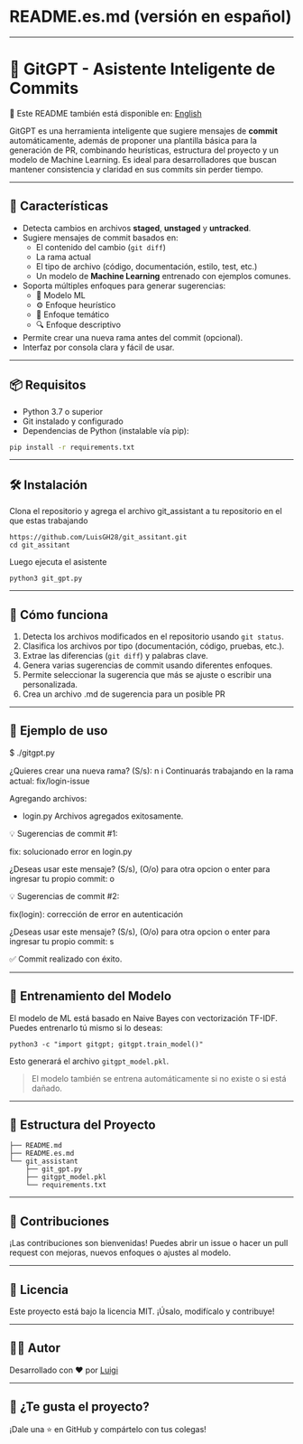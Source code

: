 
# README.es.md (versión en español)

---

# 🤖 GitGPT - Asistente Inteligente de Commits

📄 Este README también está disponible en: [English](README.md)

GitGPT es una herramienta inteligente que sugiere mensajes de **commit** automáticamente, además de proponer una plantilla básica para la generación de PR, combinando heurísticas, estructura del proyecto y un modelo de Machine Learning. Es ideal para desarrolladores que buscan mantener consistencia y claridad en sus commits sin perder tiempo.

---

## 🚀 Características

- Detecta cambios en archivos **staged**, **unstaged** y **untracked**.
- Sugiere mensajes de commit basados en:
  - El contenido del cambio (`git diff`)
  - La rama actual
  - El tipo de archivo (código, documentación, estilo, test, etc.)
  - Un modelo de **Machine Learning** entrenado con ejemplos comunes.
- Soporta múltiples enfoques para generar sugerencias:
  - 🔬 Modelo ML
  - ⚙️ Enfoque heurístico
  - 🎯 Enfoque temático
  - 🔍 Enfoque descriptivo
- Permite crear una nueva rama antes del commit (opcional).
- Interfaz por consola clara y fácil de usar.

---

## 📦 Requisitos

- Python 3.7 o superior
- Git instalado y configurado
- Dependencias de Python (instalable vía pip):

```bash
pip install -r requirements.txt
```

---

## 🛠 Instalación

Clona el repositorio y agrega el archivo git_assistant a tu repositorio en el que estas trabajando

```
https://github.com/LuisGH28/git_assitant.git
cd git_assitant
```

Luego ejecuta el asistente

```
python3 git_gpt.py
```

---

## 🧠 Cómo funciona

1. Detecta los archivos modificados en el repositorio usando `git status`.
2. Clasifica los archivos por tipo (documentación, código, pruebas, etc.).
3. Extrae las diferencias (`git diff`) y palabras clave.
4. Genera varias sugerencias de commit usando diferentes enfoques.
5. Permite seleccionar la sugerencia que más se ajuste o escribir una personalizada.
6. Crea un archivo .md de sugerencia para un posible PR

---

## 💬 Ejemplo de uso

$ ./gitgpt.py

¿Quieres crear una nueva rama? (S/s): n
ℹ️ Continuarás trabajando en la rama actual: fix/login-issue

Agregando archivos:

+ login.py
  Archivos agregados exitosamente.

💡 Sugerencias de commit #1:

fix: solucionado error en login.py

¿Deseas usar este mensaje? (S/s), (O/o) para otra opcion o enter para ingresar tu propio commit: o

💡 Sugerencias de commit #2:

 fix(login): corrección de error en autenticación

¿Deseas usar este mensaje? (S/s), (O/o) para otra opcion o enter para ingresar tu propio commit: s

✅ Commit realizado con éxito.

---

## 🧪 Entrenamiento del Modelo

El modelo de ML está basado en Naive Bayes con vectorización TF-IDF. Puedes entrenarlo tú mismo si lo deseas:

```
python3 -c "import gitgpt; gitgpt.train_model()"

```

Esto generará el archivo `gitgpt_model.pkl`.

> El modelo también se entrena automáticamente si no existe o si está dañado.

---

## 📁 Estructura del Proyecto

```
├── README.md
├── README.es.md
└── git_assistant
    ├── git_gpt.py
    ├── gitgpt_model.pkl
    └── requirements.txt

```

---

## 🤝 Contribuciones

¡Las contribuciones son bienvenidas! Puedes abrir un issue o hacer un pull request con mejoras, nuevos enfoques o ajustes al modelo.

---

## 📄 Licencia

Este proyecto está bajo la licencia MIT. ¡Úsalo, modifícalo y contribuye!

---

## 🧑‍💻 Autor

Desarrollado con ❤️ por [Luigi](https://github.com/LuisGH28)

---

## 🌟 ¿Te gusta el proyecto?

¡Dale una ⭐ en GitHub y compártelo con tus colegas!
